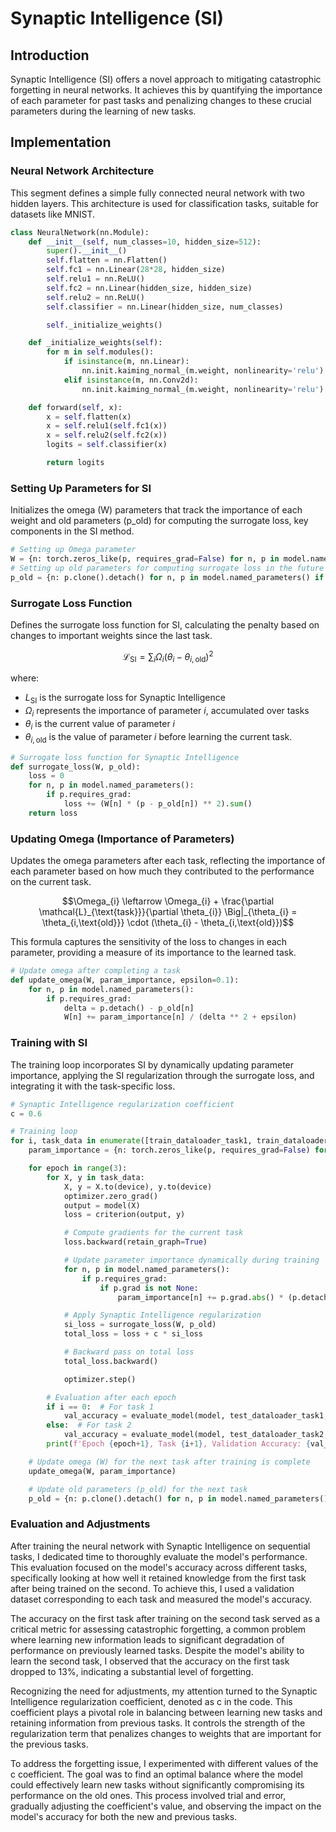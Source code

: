 # Synaptic Intelligence (SI)

## Introduction

Synaptic Intelligence (SI) offers a novel approach to mitigating catastrophic forgetting in neural networks. It achieves this by quantifying the importance of each parameter for past tasks and penalizing changes to these crucial parameters during the learning of new tasks.

## Implementation

### Neural Network Architecture

This segment defines a simple fully connected neural network with two hidden layers. This architecture is used for classification tasks, suitable for datasets like MNIST.

```Python
class NeuralNetwork(nn.Module):
    def __init__(self, num_classes=10, hidden_size=512):
        super().__init__()
        self.flatten = nn.Flatten()
        self.fc1 = nn.Linear(28*28, hidden_size)
        self.relu1 = nn.ReLU()
        self.fc2 = nn.Linear(hidden_size, hidden_size)
        self.relu2 = nn.ReLU()
        self.classifier = nn.Linear(hidden_size, num_classes)

        self._initialize_weights()

    def _initialize_weights(self):
        for m in self.modules():
            if isinstance(m, nn.Linear):
                nn.init.kaiming_normal_(m.weight, nonlinearity='relu')
            elif isinstance(m, nn.Conv2d):
                nn.init.kaiming_normal_(m.weight, nonlinearity='relu')

    def forward(self, x):
        x = self.flatten(x)
        x = self.relu1(self.fc1(x))
        x = self.relu2(self.fc2(x))
        logits = self.classifier(x)

        return logits
```

### Setting Up Parameters for SI

Initializes the omega (W) parameters that track the importance of each weight and old parameters (p_old) for computing the surrogate loss, key components in the SI method.

```Python
# Setting up Omega parameter
W = {n: torch.zeros_like(p, requires_grad=False) for n, p in model.named_parameters() if p.requires_grad}
# Setting up old parameters for computing surrogate loss in the future
p_old = {n: p.clone().detach() for n, p in model.named_parameters() if p.requires_grad}
```

### Surrogate Loss Function

Defines the surrogate loss function for SI, calculating the penalty based on changes to important weights since the last task.

```math
\mathcal{L}_{\text{SI}} = \sum_{i} \Omega_{i} ( \theta_{i} - \theta_{i, \text{old}} )^2
```

where:
* ${L}_{\text{SI}}$ is the surrogate loss for Synaptic Intelligence
* $\Omega_{i}$ represents the importance of parameter $i$, accumulated over tasks
* $\theta_{i}$ is the current value of parameter $i$
* $\theta_{i, \text{old}}$ is the value of parameter $i$ before learning the current task.

```Python
# Surrogate loss function for Synaptic Intelligence
def surrogate_loss(W, p_old):
    loss = 0
    for n, p in model.named_parameters():
        if p.requires_grad:
            loss += (W[n] * (p - p_old[n]) ** 2).sum()
    return loss
```

### Updating Omega (Importance of Parameters)

Updates the omega parameters after each task, reflecting the importance of each parameter based on how much they contributed to the performance on the current task.

```math
\Omega_{i} \leftarrow \Omega_{i} + \frac{\partial \mathcal{L}_{\text{task}}}{\partial \theta_{i}} \Big|_{\theta_{i} = \theta_{i,\text{old}}} \cdot (\theta_{i} - \theta_{i,\text{old}})
```

This formula captures the sensitivity of the loss to changes in each parameter, providing a measure of its importance to the learned task.

```Python
# Update omega after completing a task
def update_omega(W, param_importance, epsilon=0.1):
    for n, p in model.named_parameters():
        if p.requires_grad:
            delta = p.detach() - p_old[n]
            W[n] += param_importance[n] / (delta ** 2 + epsilon)
```

### Training with SI

The training loop incorporates SI by dynamically updating parameter importance, applying the SI regularization through the surrogate loss, and integrating it with the task-specific loss.

```Python
# Synaptic Intelligence regularization coefficient
c = 0.6

# Training loop
for i, task_data in enumerate([train_dataloader_task1, train_dataloader_task2]):
    param_importance = {n: torch.zeros_like(p, requires_grad=False) for n, p in model.named_parameters() if p.requires_grad}

    for epoch in range(3):
        for X, y in task_data:
            X, y = X.to(device), y.to(device)
            optimizer.zero_grad()
            output = model(X)
            loss = criterion(output, y)

            # Compute gradients for the current task
            loss.backward(retain_graph=True)

            # Update parameter importance dynamically during training
            for n, p in model.named_parameters():
                if p.requires_grad:
                    if p.grad is not None:
                        param_importance[n] += p.grad.abs() * (p.detach() - p_old[n]).abs()

            # Apply Synaptic Intelligence regularization
            si_loss = surrogate_loss(W, p_old)
            total_loss = loss + c * si_loss

            # Backward pass on total loss
            total_loss.backward()

            optimizer.step()

        # Evaluation after each epoch
        if i == 0:  # For task 1
            val_accuracy = evaluate_model(model, test_dataloader_task1, device)
        else:  # For task 2
            val_accuracy = evaluate_model(model, test_dataloader_task2, device)
        print(f'Epoch {epoch+1}, Task {i+1}, Validation Accuracy: {val_accuracy:.2f}')

    # Update omega (W) for the next task after training is complete
    update_omega(W, param_importance)

    # Update old parameters (p_old) for the next task
    p_old = {n: p.clone().detach() for n, p in model.named_parameters() if p.requires_grad}
```

### Evaluation and Adjustments
After training the neural network with Synaptic Intelligence on sequential tasks, I dedicated time to thoroughly evaluate the model's performance. This evaluation focused on the model's accuracy across different tasks, specifically looking at how well it retained knowledge from the first task after being trained on the second. To achieve this, I used a validation dataset corresponding to each task and measured the model's accuracy.

The accuracy on the first task after training on the second task served as a critical metric for assessing catastrophic forgetting, a common problem where learning new information leads to significant degradation of performance on previously learned tasks. Despite the model's ability to learn the second task, I observed that the accuracy on the first task dropped to 13%, indicating a substantial level of forgetting.

Recognizing the need for adjustments, my attention turned to the Synaptic Intelligence regularization coefficient, denoted as c in the code. This coefficient plays a pivotal role in balancing between learning new tasks and retaining information from previous tasks. It controls the strength of the regularization term that penalizes changes to weights that are important for the previous tasks.

To address the forgetting issue, I experimented with different values of the c coefficient. The goal was to find an optimal balance where the model could effectively learn new tasks without significantly compromising its performance on the old ones. This process involved trial and error, gradually adjusting the coefficient's value, and observing the impact on the model's accuracy for both the new and previous tasks.
